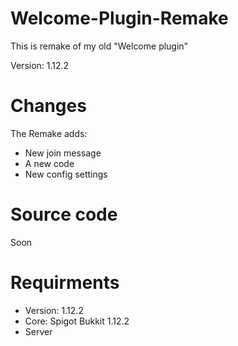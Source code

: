 # Welcome-Plugin-Remake
This is remake of my old "Welcome plugin"

Version: 1.12.2

# Changes
The Remake adds:
 - New join message
 - A new code
 - New config settings

# Source code
Soon

# Requirments
- Version: 1.12.2
- Core: Spigot Bukkit 1.12.2
- Server
